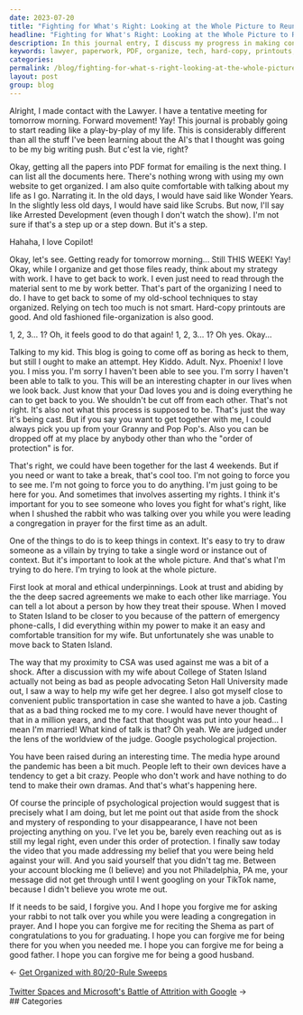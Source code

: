 ```yaml
---
date: 2023-07-20
title: "Fighting for What's Right: Looking at the Whole Picture to Reunite with My Kid"
headline: "Fighting for What's Right: Looking at the Whole Picture to Reunite with My Kid"
description: In this journal entry, I discuss my progress in making contact with a lawyer and preparing for a meeting. I also reflect on the importance of looking at the whole picture in life and relationships, and how I am trying to be a good father, husband, and friend.
keywords: lawyer, paperwork, PDF, organize, tech, hard-copy, printouts, file-organization, adult, kid, family, marriage, college, public-transportation, media-hype, pandemic, drama, psychological-projection, video, TikTok, rabbi, Shema, forgive
categories: 
permalink: /blog/fighting-for-what-s-right-looking-at-the-whole-picture-to-reunite-with-my-kid/
layout: post
group: blog
---
```



Alright, I made contact with the Lawyer. I have a tentative meeting for
tomorrow morning. Forward movement! Yay! This journal is probably going to
start reading like a play-by-play of my life. This is considerably different
than all the stuff I've been learning about the AI's that I  thought was going
to be my big writing push. But c'est la vie, right?

Okay, getting all the papers into PDF format for emailing is the next thing. I
can list all the documents here. There's nothing wrong with using my own
website to get organized. I am also quite comfortable with talking about my
life as I go. Narrating it. In the old days, I would have said like Wonder
Years. In the slightly less old days, I would have said like Scrubs. But now,
I'll say like Arrested Development (even though I don't watch the show). I'm
not sure if that's a step up or a step down. But it's a step.

Hahaha, I love Copilot!

Okay, let's see. Getting ready for tomorrow morning... Still THIS WEEK! Yay!
Okay, while I organize and get those files ready, think about my strategy with
work. I have to get back to work. I even just need to read through the material
sent to me by work better. That's part of the organizing I need to do. I have
to get back to some of my old-school techniques to stay organized. Relying on
tech too much is not smart. Hard-copy printouts are good. And old fashioned
file-organization is also good. 

1, 2, 3... 1? Oh, it feels good to do that again! 1, 2, 3... 1? Oh yes. Okay...

Talking to my kid. This blog is going to come off as boring as heck to them,
but still I ought to make an attempt. Hey Kiddo. Adult. Nyx. Phoenix! I love
you. I miss you. I'm sorry I haven't been able to see you. I'm sorry I haven't
been able to talk to you. This will be an interesting chapter in our lives when
we look back. Just know that your Dad loves you and is doing everything he can
to get back to you. We shouldn't be cut off from each other. That's not right.
It's also not what this process is supposed to be. That's just the way it's
being cast. But if you say you want to get together with me, I could always
pick you up from your Granny and Pop Pop's. Also you can be dropped off at my
place by anybody other than who the "order of protection" is for. 

That's right, we could have been together for the last 4 weekends. But if you
need or want to take a break, that's cool too. I'm not going to force you to
see me. I'm not going to force you to do anything. I'm just going to be here
for you. And sometimes that involves asserting my rights. I think it's
important for you to see someone who loves you fight for what's right, like
when I shushed the rabbit who was talking over you while you were leading a
congregation in prayer for the first time as an adult.

One of the things to do is to keep things in context. It's easy to try to draw
someone as a villain by trying to take a single word or instance out of
context. But it's important to look at the whole picture. And that's what I'm
trying to do here. I'm trying to look at the whole picture.

First look at moral and ethical underpinnings. Look at trust and abiding by the
the deep sacred agreements we make to each other like marriage. You can tell a
lot about a person by how they treat their spouse. When I moved to Staten
Island to be closer to you because of the pattern of emergency phone-calls, I
did everything within my power to make it an easy and comfortable transition
for my wife. But unfortunately she was unable to move back to Staten Island.

The way that my proximity to CSA was used against me was a bit of a shock.
After a discussion with my wife about College of Staten Island actually not
being as bad as people advocating Seton Hall University made out, I saw a way
to help my wife get her degree. I also got myself close to convenient public
transportation in case she wanted to have a job. Casting that as a bad thing
rocked me to my core. I would have never thought of that in a million years,
and the fact that thought was put into your head... I mean I'm married! What
kind of talk is that? Oh yeah. We are judged under the lens of the worldview of
the judge. Google psychological projection.

You have been raised during an interesting time. The media hype around the
pandemic has been a bit much. People left to their own devices have a tendency
to get a bit crazy. People who don't work and have nothing to do tend to make
their own dramas. And that's what's happening here. 

Of course the principle of psychological projection would suggest that is
precisely what I am doing, but let me point out that aside from the shock and
mystery of responding to your disappearance, I have not been projecting
anything on you. I've let you be, barely even reaching out as is still my legal
right, even under this order of protection. I finally saw today the video that
you made addressing my belief that you were being held against your will. And
you said yourself that you didn't tag me. Between your account blocking me (I
believe) and you not Philadelphia, PA me, your message did not get through
until I went googling on your TikTok name, because I didn't believe you wrote
me out.

If it needs to be said, I forgive you. And I hope you forgive me for asking
your rabbi to not talk over you while you were leading a congregation in
prayer. And I hope you can forgive me for reciting the Shema as part of
congratulations to you for graduating. I hope you can forgive me for being
there for you when you needed me. I hope you can forgive me for being a good
father. I hope you can forgive me for being a good husband.











<div class="arrow-links"><div class="post-nav-prev"><span class="arrow">&larr;&nbsp;</span><a href="/blog/get-organized-with-80-20-rule-sweeps/">Get Organized with 80/20-Rule Sweeps</a></div> &nbsp; <div class="post-nav-next"><a href="/blog/twitter-spaces-and-microsoft-s-battle-of-attrition-with-google/">Twitter Spaces and Microsoft's Battle of Attrition with Google</a><span class="arrow">&nbsp;&rarr;</span></div></div>
## Categories

<ul></ul>